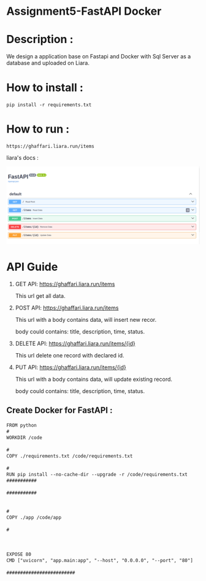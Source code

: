 # Assignment5-FastAPI Docker

# Description :
We design a application base on Fastapi and Docker with Sql Server as a database and uploaded on Liara.
<br>

# How to install :
```
pip install -r requirements.txt
```
# How to run :
```
https://ghaffari.liara.run/items

```
liara's docs :

![img](1.png)


# API Guide

1) GET API: https://ghaffari.liara.run/items

    This url get all data.

2) POST API: https://ghaffari.liara.run/items

    This url with a body contains data, will insert new recor.

    body could contains: title, description, time, status.

3) DELETE API: https://ghaffari.liara.run/items/{id}  

    This url delete one record with declared id.

4) PUT API: https://ghaffari.liara.run/items/{id}   

    This url with a body contains data, will update existing record.

    body could contains: title, description, time, status.

## Create Docker for FastAPI :
```
FROM python
# 
WORKDIR /code

# 
COPY ./requirements.txt /code/requirements.txt

# 
RUN pip install --no-cache-dir --upgrade -r /code/requirements.txt
###########

###########


#
COPY ./app /code/app

# 



EXPOSE 80
CMD ["uvicorn", "app.main:app", "--host", "0.0.0.0", "--port", "80"]

#########################
```


